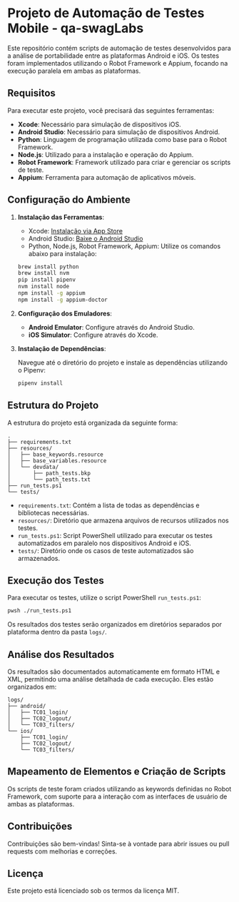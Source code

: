 # Projeto de Automação de Testes Mobile - qa-swagLabs

Este repositório contém scripts de automação de testes desenvolvidos para a análise de portabilidade entre as plataformas Android e iOS. Os testes foram implementados utilizando o Robot Framework e Appium, focando na execução paralela em ambas as plataformas.

## Requisitos

Para executar este projeto, você precisará das seguintes ferramentas:

- **Xcode**: Necessário para simulação de dispositivos iOS.
- **Android Studio**: Necessário para simulação de dispositivos Android.
- **Python**: Linguagem de programação utilizada como base para o Robot Framework.
- **Node.js**: Utilizado para a instalação e operação do Appium.
- **Robot Framework**: Framework utilizado para criar e gerenciar os scripts de teste.
- **Appium**: Ferramenta para automação de aplicativos móveis.

## Configuração do Ambiente

1. **Instalação das Ferramentas**:
   - Xcode: [Instalação via App Store](https://apps.apple.com/us/app/xcode/id497799835?mt=12)
   - Android Studio: [Baixe o Android Studio](https://developer.android.com/studio?hl=pt-br)
   - Python, Node.js, Robot Framework, Appium: Utilize os comandos abaixo para instalação:

   ```bash
   brew install python
   brew install nvm
   pip install pipenv
   nvm install node
   npm install -g appium
   npm install -g appium-doctor
   ```

2. **Configuração dos Emuladores**:
   - **Android Emulator**: Configure através do Android Studio.
   - **iOS Simulator**: Configure através do Xcode.

3. **Instalação de Dependências**:

   Navegue até o diretório do projeto e instale as dependências utilizando o Pipenv:

   ```bash
   pipenv install
   ```

## Estrutura do Projeto

A estrutura do projeto está organizada da seguinte forma:

```plaintext
.
├── requirements.txt
├── resources/
│   ├── base_keywords.resource
│   ├── base_variables.resource
│   └── devdata/
│       ├── path_tests.bkp
│       └── path_tests.txt
├── run_tests.ps1
└── tests/
```

- `requirements.txt`: Contém a lista de todas as dependências e bibliotecas necessárias.
- `resources/`: Diretório que armazena arquivos de recursos utilizados nos testes.
- `run_tests.ps1`: Script PowerShell utilizado para executar os testes automatizados em paralelo nos dispositivos Android e iOS.
- `tests/`: Diretório onde os casos de teste automatizados são armazenados.

## Execução dos Testes

Para executar os testes, utilize o script PowerShell `run_tests.ps1`:

```bash
pwsh ./run_tests.ps1
```

Os resultados dos testes serão organizados em diretórios separados por plataforma dentro da pasta `logs/`.

## Análise dos Resultados

Os resultados são documentados automaticamente em formato HTML e XML, permitindo uma análise detalhada de cada execução. Eles estão organizados em:

```plaintext
logs/
├── android/
│   ├── TC01_login/
│   ├── TC02_logout/
│   └── TC03_filters/
└── ios/
    ├── TC01_login/
    ├── TC02_logout/
    └── TC03_filters/
```

## Mapeamento de Elementos e Criação de Scripts

Os scripts de teste foram criados utilizando as keywords definidas no Robot Framework, com suporte para a interação com as interfaces de usuário de ambas as plataformas.

## Contribuições

Contribuições são bem-vindas! Sinta-se à vontade para abrir issues ou pull requests com melhorias e correções.

## Licença

Este projeto está licenciado sob os termos da licença MIT.
